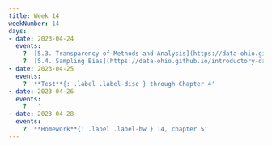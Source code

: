 ```yaml
---
title: Week 14
weekNumber: 14
days:
- date: 2023-04-24
  events:
    ? '[5.3. Transparency of Methods and Analysis](https://data-ohio.github.io/introductory-data-science/5/3/5_3_transparency.html)'
    ? '[5.4. Sampling Bias](https://data-ohio.github.io/introductory-data-science/5/4/5_4_sample_bias.html)' 
- date: 2023-04-25
  events:
    ? '**Test**{: .label .label-disc } through Chapter 4'
- date: 2023-04-26
  events:
    ? ' '
- date: 2023-04-28
  events:
    ? '**Homework**{: .label .label-hw } 14, chapter 5'
---
```

